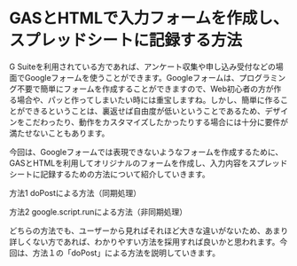 # GASとHTMLで入力フォームを作成し、スプレッドシートに記録する方法
G Suiteを利用されている方であれば、アンケート収集や申し込み受付などの場面でGoogleフォームを使うことができます。Googleフォームは、プログラミング不要で簡単にフォームを作成することができますので、Web初心者の方が作る場合や、パッと作ってしまいたい時には重宝しますね。しかし、簡単に作ることができるということは、裏返せば自由度が低いということであるため、デザインをこだわったり、動作をカスタマイズしたかったりする場合には十分に要件が満たせないこともあります。

今回は、Googleフォームでは表現できないようなフォームを作成するために、GASとHTMLを利用してオリジナルのフォームを作成し、入力内容をスプレッドシートに記録するための方法について紹介していきます。

方法1 doPostによる方法（同期処理）

方法2 google.script.runによる方法（非同期処理）

どちらの方法でも、ユーザーから見ればそれほど大きな違いがないため、あまり詳しくない方であれば、わかりやすい方法を採用すれば良いかと思われます。今回は、方法１の「doPost」による方法を説明していきます。
